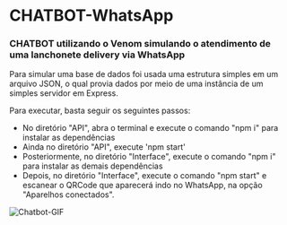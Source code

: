 # CHATBOT-WhatsApp

### CHATBOT utilizando o Venom simulando o atendimento de uma lanchonete delivery via WhatsApp

Para simular uma base de dados foi usada uma estrutura simples em um arquivo JSON, o qual provia dados por meio de uma instância de um simples servidor em Express.

Para executar, basta seguir os seguintes passos:
* No diretório "API", abra o terminal e execute o comando "npm i" para instalar as dependências
* Ainda no diretório "API", execute 'npm start'
* Posteriormente, no diretório "Interface", execute o comando "npm i" para instalar as demais dependências
* Depois, no diretório "Interface", execute o comando "npm start" e escanear o QRCode que aparecerá indo no WhatsApp, na opção "Aparelhos conectados".


![Chatbot-GIF](https://user-images.githubusercontent.com/97543142/149026677-134b2113-9bc8-426d-810f-53c4c090e8ac.gif)
